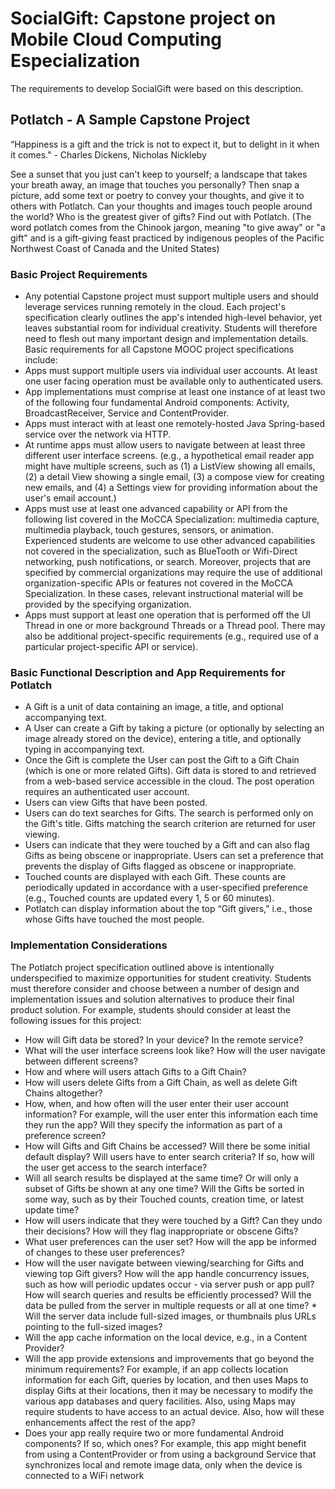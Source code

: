# SocialGift: Capstone project on Mobile Cloud Computing Especialization

The requirements to develop SocialGift were based on this description.

## Potlatch - A Sample Capstone Project 

“Happiness is a gift and the trick is not to expect it, but to delight in it when it comes." - Charles Dickens, Nicholas Nickleby

See a sunset that you just can't keep to yourself; a landscape that takes your breath away, an image that touches you personally? Then snap a picture, add some text or poetry to convey your thoughts, and give it to others with Potlatch. Can your thoughts and images touch people around the world? Who is the greatest giver of gifts? Find out with Potlatch. (The word potlatch comes from the Chinook jargon, meaning "to give away" or "a gift" and is a gift-giving feast practiced by indigenous peoples of the Pacific Northwest Coast of Canada and the United States) 

### Basic Project Requirements 

- Any potential Capstone project must support multiple users and should leverage services running remotely in the cloud. Each project's specification clearly outlines the app's intended high-level behavior, yet leaves substantial room for individual creativity. Students will therefore need to flesh out many important design and implementation details. Basic requirements for all Capstone MOOC project specifications include: 
- Apps must support multiple users via individual user accounts. At least one user facing operation must be available only to authenticated users. 
- App implementations must comprise at least one instance of at least two of the following four fundamental Android components:  Activity, BroadcastReceiver, Service and ContentProvider. 
- Apps must interact with at least one remotely-hosted Java Spring-based service over the network via HTTP. 
- At runtime apps must allow users to navigate between at least three different user interface screens. (e.g., a hypothetical email reader app might have multiple screens, such as (1) a ListView showing all emails, (2) a detail View showing a single email, (3) a compose view for creating new emails, and (4) a Settings view for providing information about the user's email account.)
- Apps must use at least one advanced capability or API from the following list covered in the MoCCA Specialization: multimedia capture, multimedia playback, touch gestures, sensors, or animation. Experienced students are welcome to use other advanced capabilities not covered in the specialization, such as BlueTooth or Wifi-Direct networking, push notifications, or search. Moreover, projects that are specified by commercial organizations may require the use of additional organization-specific APIs or features not covered in the MoCCA Specialization. In these cases, relevant instructional material will be provided by the specifying organization. 
- Apps must support at least one operation that is performed off the UI Thread in one or more background Threads or a Thread pool. 
There may also be additional project-specific requirements (e.g., required use of a particular project-specific API or service). 

### Basic Functional Description and App Requirements for Potlatch 

* A Gift is a unit of data containing an image, a title, and optional accompanying text.
* A User can create a Gift by taking a picture (or optionally by selecting an image already stored on the device), entering a title, and optionally typing in accompanying text.
* Once the Gift is complete the User can post the Gift to a Gift Chain (which is one or more related Gifts). Gift data is stored to and retrieved from a web-based service accessible in the cloud. The post operation requires an authenticated user account.
* Users can view Gifts that have been posted.
* Users can do text searches for Gifts. The search is performed only on the Gift's title. Gifts matching the search criterion are returned for user viewing.
* Users can indicate that they were touched by a Gift and can also flag Gifts as being obscene or inappropriate. Users can set a preference that prevents the display of Gifts flagged as obscene or inappropriate.
* Touched counts are displayed with each Gift. These counts are periodically updated in accordance with a user-specified preference (e.g., Touched counts are updated every 1, 5 or 60 minutes).
* Potlatch can display information about the top “Gift givers,” i.e., those whose Gifts have touched the most people.

### Implementation Considerations  

The Potlatch project specification outlined above is intentionally underspecified to maximize opportunities for student creativity. Students must therefore consider and choose between a number of design and implementation issues and solution alternatives to produce their final product solution. For example, students should consider at least the following issues for this project: 
* How will Gift data be stored? In your device? In the remote service? 
* What will the user interface screens look like? How will the user navigate between different screens? 
* How and where will users attach Gifts to a Gift Chain? 
* How will users delete Gifts from a Gift Chain, as well as delete Gift Chains altogether? 
* How, when, and how often will the user enter their user account information? For example, will the user enter this information each time they run the app? Will they specify the information as part of a preference screen? 
* How will Gifts and Gift Chains be accessed? Will there be some initial default display? Will users have to enter search criteria? If so, how will the user get access to the search interface? 
* Will all search results be displayed at the same time? Or will only a subset of Gifts be shown at any one time? Will the Gifts be sorted in some way, such as by their Touched counts, creation time, or latest update time? 
* How will users indicate that they were touched by a Gift? Can they undo their decisions? How will they flag inappropriate or obscene Gifts? 
* What user preferences can the user set? How will the app be informed of changes to these user preferences? 
* How will the user navigate between viewing/searching for Gifts and viewing top Gift givers? How will the app handle concurrency issues, such as how will periodic updates occur - via server push or app pull? How will search queries and results be efficiently processed? Will the data be pulled from the server in multiple requests or all at one time? *  Will the server data include full-sized images, or thumbnails plus URLs pointing to the full-sized images? 
* Will the app cache information on the local device, e.g., in a Content Provider? 
* Will the app provide extensions and improvements that go beyond the minimum requirements? For example, if an app collects location information for each Gift, queries by location, and then uses Maps to display Gifts at their locations, then it may be necessary to modify the various app databases and query facilities. Also, using Maps may require students to have access to an actual device. Also, how will these enhancements affect the rest of the app? 
* Does your app really require two or more fundamental Android components? If so, which ones? For example, this app might benefit from using a ContentProvider or from using a background Service that synchronizes local and remote image data, only when the device is connected to a WiFi network
